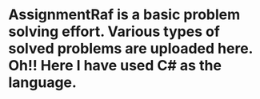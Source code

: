 AssignmentRaf is a basic problem solving effort. Various types of solved problems are uploaded here. Oh!! Here I have used C# as the language.
=============

